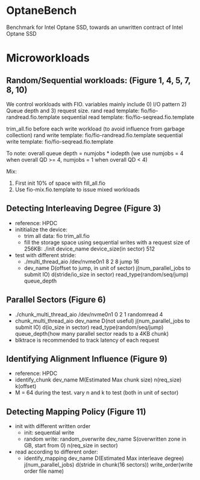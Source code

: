 # OptaneBench
Benchmark for Intel Optane SSD, towards an unwritten contract of Intel Optane SSD


# Microworkloads

## Random/Sequential workloads: (Figure 1, 4, 5, 7, 8, 10)
We control workloads with FIO. variables mainly include 0) I/O pattern 2) Queue depth and 3) request size.
rand read template: fio/fio-randread.fio.template
sequential read template: fio/fio-seqread.fio.template


trim\_all.fio before each write workload (to avoid influence from garbage collection)
rand write template: fio/fio-randread.fio.template
sequential write template: fio/fio-seqread.fio.template

To note: overall queue depth = numjobs * iodepth (we use numjobs = 4 when overall QD >= 4, numjobs = 1 when overall QD < 4)
 
Mix:
1. First init 10% of space with fill\_all.fio
2. Use fio-mix.fio.template to issue mixed workloads 

## Detecting Interleaving Degree (Figure 3)
* reference: HPDC 
* inititialize the device:
    * trim all data: fio trim\_all.fio
    * fill the storage space using sequential writes with a request size of 256KB: ./init device\_name device\_size(in sector) 512
* test with different stride:
    * ./multi\_thread\_aio /dev/nvme0n1 8 2 8 jump 16 
    * dev\_name D(offset to jump, in unit of sector) j(num\_parallel\_jobs to submit IO) d(stride/io\_size in sector) read\_type(random/seq/jump) queue\_depth
 
## Parallel Sectors (Figure 6)
* ./chunk\_multi\_thread\_aio /dev/nvme0n1 0 2 1 randomread 4
* chunk\_multi\_thread\_aio dev\_name D(not useful) j(num\_parallel\_jobs to submit IO) d(io\_size in sector) read\_type(random/seq/jump) queue\_depth(how many parallel sector reads to a 4KB chunk)
* blktrace is recommended to track latency of each request

## Identifying Alignment Influence (Figure 9)
* reference: HPDC
* identify\_chunk dev\_name M(Estimated Max chunk size) n(req\_size) k(offset)
* M = 64 during the test. vary n and k to test (both in unit of sector)

## Detecting Mapping Policy (Figure 11)
* init with different written order
    * init: sequential write
    * random write: random\_overwrite dev\_name S(overwritten zone in GB, start from 0) n(req\_size in sector)
* read according to different order:
    * identify\_mapping dev\_name D(Estimated Max interleave degree) j(num\_parallel\_jobs) d(stride in chunk(16 sectors)) write\_order(write order file name)

